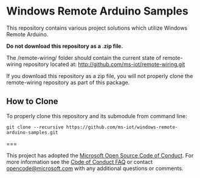 # Windows Remote Arduino Samples

This repository contains various project solutions which utilize Windows Remote Arduino.


**Do not download this repository as a .zip file.**

The /remote-wiring/ folder should contain the current state of remote-wiring repository located at:
http://github.com/ms-iot/remote-wiring.git

If you download this repository as a zip file, you will not properly clone the remote-wiring repository as part of this package.

## How to Clone
To properly clone this repository and its submodule from command line:
```
git clone --recursive https://github.com/ms-iot/windows-remote-arduino-samples.git
```


===

This project has adopted the [Microsoft Open Source Code of Conduct](http://microsoft.github.io/codeofconduct). For more information see the [Code of Conduct FAQ](http://microsoft.github.io/codeofconduct/faq.md) or contact [opencode@microsoft.com](mailto:opencode@microsoft.com) with any additional questions or comments. 
